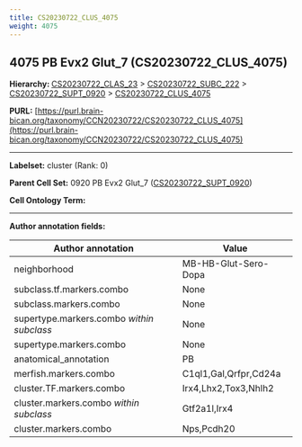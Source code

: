 ```yaml
---
title: CS20230722_CLUS_4075
weight: 4075
---
```

## 4075 PB Evx2 Glut_7 (CS20230722_CLUS_4075)
<b>Hierarchy: </b>
[CS20230722_CLAS_23](../CS20230722_CLAS_23) >
[CS20230722_SUBC_222](../CS20230722_SUBC_222) >
[CS20230722_SUPT_0920](../CS20230722_SUPT_0920) >
[CS20230722_CLUS_4075](../CS20230722_CLUS_4075)

**PURL:** [https://purl.brain-bican.org/taxonomy/CCN20230722/CS20230722_CLUS_4075](https://purl.brain-bican.org/taxonomy/CCN20230722/CS20230722_CLUS_4075)

---


**Labelset:** cluster (Rank: 0)

**Parent Cell Set:** 0920 PB Evx2 Glut_7 ([CS20230722_SUPT_0920](../CS20230722_SUPT_0920))



**Cell Ontology Term:** 

[MARKER GENES.]: #


---

[TRANSFERRED ANNOTATIONS.]: #


[AUTHOR ANNOTATION FIELDS.]: #


**Author annotation fields:**

| Author annotation | Value |
|-------------------|-------|
|neighborhood|MB-HB-Glut-Sero-Dopa|
|subclass.tf.markers.combo|None|
|subclass.markers.combo|None|
|supertype.markers.combo _within subclass_|None|
|supertype.markers.combo|None|
|anatomical_annotation|PB|
|merfish.markers.combo|C1ql1,Gal,Qrfpr,Cd24a|
|cluster.TF.markers.combo|Irx4,Lhx2,Tox3,Nhlh2|
|cluster.markers.combo _within subclass_|Gtf2a1l,Irx4|
|cluster.markers.combo|Nps,Pcdh20|
